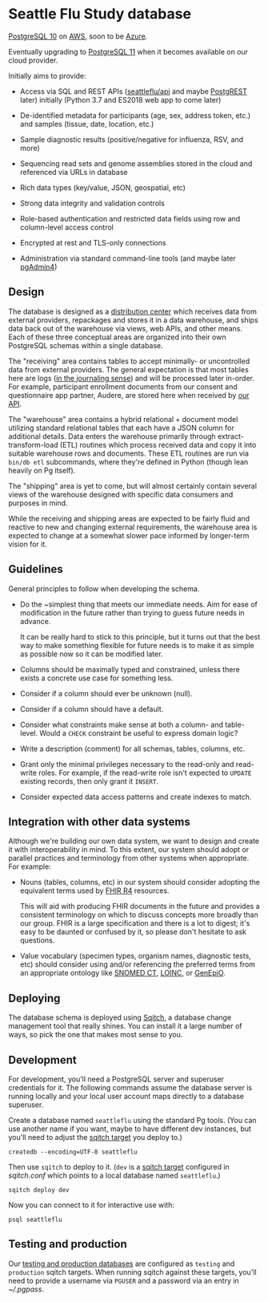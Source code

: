 # Seattle Flu Study database

[PostgreSQL 10](https://www.postgresql.org/about/news/1786/)
on [AWS](https://aws.amazon.com/rds/postgresql/), soon to be
[Azure](https://azure.microsoft.com/en-us/services/postgresql/).

Eventually upgrading to [PostgreSQL 11](https://www.postgresql.org/about/news/1894/)
when it becomes available on our cloud provider.

Initially aims to provide:

* Access via SQL and REST APIs
  ([seattleflu/api](https://github.com/seattleflu/api)
  and maybe [PostgREST](http://postgrest.org) later)
  initially (Python 3.7 and ES2018 web app to come later)

* De-identified metadata for participants (age, sex, address token, etc.) and
  samples (tissue, date, location, etc.)

* Sample diagnostic results (positive/negative for influenza, RSV, and more)

* Sequencing read sets and genome assemblies stored in the cloud and referenced
  via URLs in database

* Rich data types (key/value, JSON, geospatial, etc)

* Strong data integrity and validation controls

* Role-based authentication and restricted data fields using row and
  column-level access control

* Encrypted at rest and TLS-only connections

* Administration via standard command-line tools (and maybe later
  [pgAdmin4](https://www.pgadmin.org/))


## Design

The database is designed as a [distribution center][] which receives data from
external providers, repackages and stores it in a data warehouse, and ships
data back out of the warehouse via views, web APIs, and other means.  Each of
these three conceptual areas are organized into their own PostgreSQL schemas
within a single database.

The "receiving" area contains tables to accept minimally- or uncontrolled data
from external providers.  The general expectation is that most tables here are
logs ([in the journaling sense][the log]) and will be processed later in-order.  For
example, participant enrollment documents from our consent and questionnaire
app partner, Audere, are stored here when received by [our API][].

The "warehouse" area contains a hybrid relational + document model utilizing
standard relational tables that each have a JSON column for additional details.
Data enters the warehouse primarily through extract-transform-load (ETL)
routines which process received data and copy it into suitable warehouse rows
and documents.  These ETL routines are run via `bin/db etl` subcommands, where
they're defined in Python (though lean heavily on Pg itself).

The "shipping" area is yet to come, but will almost certainly contain several
views of the warehouse designed with specific data consumers and purposes in
mind.

While the receiving and shipping areas are expected to be fairly fluid and
reactive to new and changing external requirements, the warehouse area is
expected to change at a somewhat slower pace informed by longer-term vision for
it.

[distribution center]: https://en.wikipedia.org/wiki/Distribution_center
[the log]: https://engineering.linkedin.com/distributed-systems/log-what-every-software-engineer-should-know-about-real-time-datas-unifying
[our API]: https://github.com/seattleflu/api


## Guidelines

General principles to follow when developing the schema.

* Do the ~simplest thing that meets our immediate needs.  Aim for ease of
  modification in the future rather than trying to guess future needs in
  advance.
  
  It can be really hard to stick to this principle, but it turns out that the
  best way to make something flexible for future needs is to make it as simple
  as possible now so it can be modified later.

* Columns should be maximally typed and constrained, unless there exists a
  concrete use case for something less.

* Consider if a column should ever be unknown (null).

* Consider if a column should have a default.

* Consider what constraints make sense at both a column- and table-level.
  Would a `CHECK` constraint be useful to express domain logic?

* Write a description (comment) for all schemas, tables, columns, etc.

* Grant only the minimal privileges necessary to the read-only and read-write
  roles.  For example, if the read-write role isn't expected to `UPDATE`
  existing records, then only grant it `INSERT`.

* Consider expected data access patterns and create indexes to match.


## Integration with other data systems

Although we're building our own data system, we want to design and create it
with interoperability in mind.  To this extent, our system should adopt or
parallel practices and terminology from other systems when appropriate.
For example:

* Nouns (tables, columns, etc) in our system should consider adopting the
  equivalent terms used by [FHIR R4](http://www.hl7.org/implement/standards/fhir/)
  resources.
  
  This will aid with producing FHIR documents in the future and provides a
  consistent terminology on which to discuss concepts more broadly than our
  group.  FHIR is a large specification and there is a lot to digest; it's
  easy to be daunted or confused by it, so please don't hesitate to ask
  questions.

* Value vocabulary (specimen types, organism names, diagnostic tests, etc)
  should consider using and/or referencing the preferred terms from an
  appropriate ontology like
  [SNOMED CT](https://www.snomed.org/snomed-ct/why-snomed-ct),
  [LOINC](https://loinc.org),
  or [GenEpiO](https://genepio.org/).


## Deploying

The database schema is deployed using [Sqitch](https://sqitch.org), a database
change management tool that really shines.  You can install it a large number
of ways, so pick the one that makes most sense to you.

## Development

For development, you'll need a PostgreSQL server and superuser credentials for
it.  The following commands assume the database server is running locally and
your local user account maps directly to a database superuser.

Create a database named `seattleflu` using the standard Pg tools.  (You can use
another name if you want, maybe to have different dev instances, but you'll
need to adjust the [sqitch target][] you deploy to.)

    createdb --encoding=UTF-8 seattleflu

Then use `sqitch` to deploy to it.  (`dev` is a [sqitch target][] configured in
_sqitch.conf_ which points to a local database named `seattleflu`.)

    sqitch deploy dev

Now you can connect to it for interactive use with:

    psql seattleflu

## Testing and production

Our [testing and production databases][databases doc] are configured as
`testing` and `production` sqitch targets.  When running sqitch against these
targets, you'll need to provide a username via `PGUSER` and a password via an
entry in _~/.pgpass_.


[sqitch target]: https://metacpan.org/pod/distribution/App-Sqitch/lib/sqitch-target.pod
[databases doc]: https://github.com/seattleflu/documentation/blob/master/infrastructure.md#databases-postgresql
